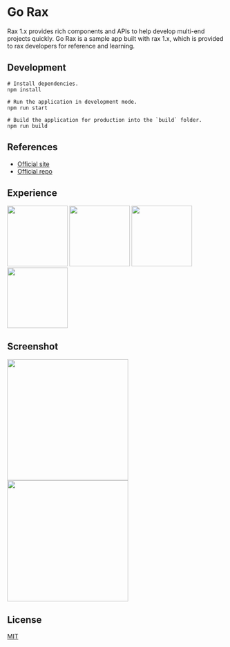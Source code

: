 # Go Rax

Rax 1.x provides rich components and APIs to help develop multi-end projects quickly. Go Rax is a sample app built with rax 1.x, which is provided to rax developers for reference and learning.

## Development

```shell
# Install dependencies.
npm install

# Run the application in development mode.
npm run start

# Build the application for production into the `build` folder.
npm run build
```

## References

- [Official site](http://rax.js.org)
- [Official repo](https://github.com/alibaba/rax)

## Experience

<img width="140px" src="https://img.alicdn.com/tfs/TB1LCCZsRv0gK0jSZKbXXbK2FXa-300-390.png" />
<img width="140px" src="https://img.alicdn.com/tfs/TB1sJCZsKL2gK0jSZPhXXahvXXa-300-390.png" />
<img width="140px" src="https://img.alicdn.com/tfs/TB15I52sO_1gK0jSZFqXXcpaXXa-300-390.png" />
<img width="140px" src="https://img.alicdn.com/tfs/TB1DHW4sHY1gK0jSZTEXXXDQVXa-300-390.png" />

## Screenshot
<img width="280px" src="https://img.alicdn.com/tfs/TB1.M12sQL0gK0jSZFAXXcA9pXa-626-1267.jpg" />
<img width="280px" src="https://img.alicdn.com/tfs/TB1XqO6sHj1gK0jSZFuXXcrHpXa-628-1264.jpg" />

## License

[MIT](https://opensource.org/licenses/MIT)
